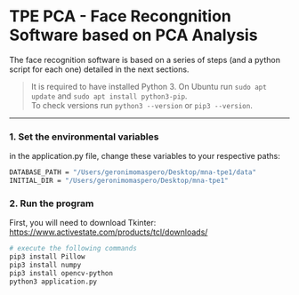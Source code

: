 # TPE PCA - Face Recongnition Software based on PCA Analysis

The face recognition software is based on a series of steps (and a python script for each one) detailed in the next sections.

> It is required to have installed Python 3. On Ubuntu run `sudo apt update` and `sudo apt install python3-pip`.  
To check versions run `python3 --version` or `pip3 --version`.

---


### 1. Set the environmental variables
in the application.py file, change these variables to your respective paths:

```bash
DATABASE_PATH = "/Users/geronimomaspero/Desktop/mna-tpe1/data"
INITIAL_DIR = "/Users/geronimomaspero/Desktop/mna-tpe1"
```

### 2. Run the program
First, you will need to download Tkinter: https://www.activestate.com/products/tcl/downloads/ 

```bash
# execute the following commands
pip3 install Pillow 
pip3 install numpy
pip3 install opencv-python
python3 application.py
```

<!-- ### 2. Face extraction
Here the program gets the faces from the image, based on the ?
```bash
# install packages previously
pip3 install numpy
pip3 install opencv-python
```

```bash
# loads to the database the faces on the image
# data is the folder, path to the "database"
# image is the path to the image to check
# confidence value for face detection, optional (default 0.2)
python3 load.py --path /path/to/data --image path/to/image.jpeg --confidence 0.2
```


### 3. Calculate values
```bash
# makes the required calculation of the already processed data
# data is the folder, path to the "database"
# nval is the n values to take from the eigen values and vectors
# k is a flag to use KPCA instead of PCA, optional (default false)
python3 calculate.py --path /path/to/data --nval val -k
```

### 4. Search for matches
```bash
# given a image checks for coincidences
# data is the folder, path to the "database"
# image is the path to the image to check
# confidence value for face detection, optional (default 0.2)
# k is a flag to use KPCA instead of PCA, optional (default false)
python3 search.py --path /path/to/data --image /path/to/image.jpeg --confidence val
``` -->

